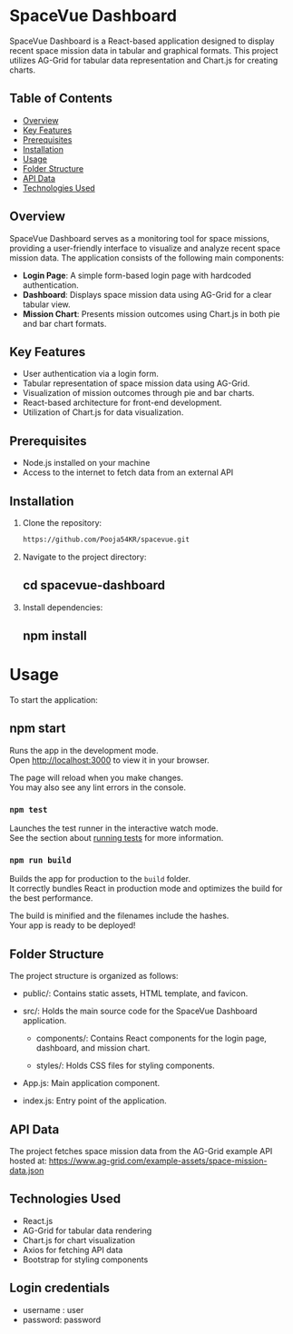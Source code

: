  # SpaceVue Dashboard
 
 SpaceVue Dashboard is a React-based application designed to display recent space mission data in tabular and graphical formats. This project utilizes AG-Grid for tabular data representation and Chart.js for creating charts.

## Table of Contents

- [Overview](#overview)
- [Key Features](#key-features)
- [Prerequisites](#prerequisites)
- [Installation](#installation)
- [Usage](#usage)
- [Folder Structure](#folder-structure)
- [API Data](#api-data)
- [Technologies Used](#technologies-used)


## Overview

SpaceVue Dashboard serves as a monitoring tool for space missions, providing a user-friendly interface to visualize and analyze recent space mission data. The application consists of the following main components:

- **Login Page**: A simple form-based login page with hardcoded authentication.
- **Dashboard**: Displays space mission data using AG-Grid for a clear tabular view.
- **Mission Chart**: Presents mission outcomes using Chart.js in both pie and bar chart formats.


## Key Features

- User authentication via a login form.
- Tabular representation of space mission data using AG-Grid.
- Visualization of mission outcomes through pie and bar charts.
- React-based architecture for front-end development.
- Utilization of Chart.js for data visualization.
  
## Prerequisites

- Node.js installed on your machine
- Access to the internet to fetch data from an external API


## Installation

1. Clone the repository:
   ```bash
   https://github.com/Pooja54KR/spacevue.git
2. Navigate to the project directory:
     ## cd spacevue-dashboard
3. Install dependencies:
    ## npm install


# Usage
To start the application:
## npm start
Runs the app in the development mode.\
Open [http://localhost:3000](http://localhost:3000) to view it in your browser.

The page will reload when you make changes.\
You may also see any lint errors in the console.
### `npm test`

Launches the test runner in the interactive watch mode.\
See the section about [running tests](https://facebook.github.io/create-react-app/docs/running-tests) for more information.

### `npm run build`

Builds the app for production to the `build` folder.\
It correctly bundles React in production mode and optimizes the build for the best performance.

The build is minified and the filenames include the hashes.\
Your app is ready to be deployed!

## Folder Structure
The project structure is organized as follows:

- public/: Contains static assets, HTML template, and favicon.

- src/: Holds the main source code for the SpaceVue Dashboard application.

  -   components/: Contains React components for the login page, dashboard, and mission chart.

  - styles/: Holds CSS files for styling components.

- App.js: Main application component.

- index.js: Entry point of the application.

## API Data
The project fetches space mission data from the AG-Grid example API hosted at:
https://www.ag-grid.com/example-assets/space-mission-data.json

## Technologies Used
- React.js
- AG-Grid for tabular data rendering
- Chart.js for chart visualization
- Axios for fetching API data
- Bootstrap for styling components

## Login credentials 
- username : user
- password: password




